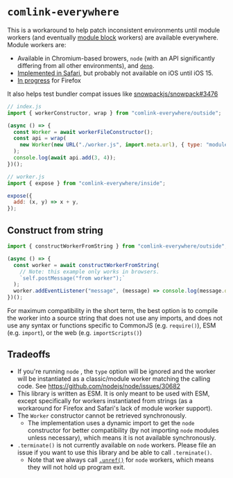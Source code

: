 # `comlink-everywhere`

This is a workaround to help patch inconsistent environments until module workers (and eventually [module block](https://github.com/tc39/proposal-js-module-blocks) workers) are available everywhere. Module workers are:

- Available in Chromium-based browers, `node` (with an API significantly differing from all other environments), and [`deno`](https://deno.land/manual/runtime/workers).
- [Implemented in Safari](https://bugs.webkit.org/show_bug.cgi?id=164860), but probably not available on iOS until iOS 15.
- [In progress](https://bugzilla.mozilla.org/show_bug.cgi?id=1247687) for Firefox

It also helps test bundler compat issues like [snowpackjs/snowpack#3476](https://github.com/snowpackjs/snowpack/issues/3476)

```js
// index.js
import { workerConstructor, wrap } from "comlink-everywhere/outside";

(async () => {
  const Worker = await workerFileConstructor();
  const api = wrap(
    new Worker(new URL("./worker.js", import.meta.url), { type: "module" })
  );
  console.log(await api.add(3, 4));
})();
```

```js
// worker.js
import { expose } from "comlink-everywhere/inside";

expose({
  add: (x, y) => x + y,
});
```

## Construct from string

```js
import { constructWorkerFromString } from "comlink-everywhere/outside";

(async () => {
  const worker = await constructWorkerFromString(
    // Note: this example only works in browsers.
    `self.postMessage("from worker");`
  );
  worker.addEventListener("message", (message) => console.log(message.data));
})();
```

For maximum compatibility in the short term, the best option is to compile the worker into a source string that does not use any imports, and does not use any syntax or functions specific to CommonJS (e.g. `require()`), ESM (e.g. `import`), or the web (e.g. `importScripts()`)

## Tradeoffs

- If you're running `node` , the `type` option will be ignored and the worker will be instantiated as a classic/module worker matching the calling code. See <https://github.com/nodejs/node/issues/30682>
- This library is written as ESM. It is only meant to be used with ESM, except specifically for workers instantiated from strings (as a workaround for Firefox and Safari's lack of module worker support).
- The `Worker` constructor cannot be retrieved synchronously.
  - The implementation uses a dynamic import to get the `node` constructor for better compatibility (by not importing `node` modules unless necessary), which means it is not available synchronously.
- `.terminate()` is not currently available on `node` workers. Please file an issue if you want to use this library and be able to call `.terminate()`.
  - Note that we always call [`.unref()`](https://nodejs.org/api/worker_threads.html#worker_threads_broadcastchannel_unref) for `node` workers, which means they will not hold up program exit.
